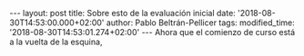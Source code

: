 --- layout: post title: Sobre esto de la evaluación inicial date:
'2018-08-30T14:53:00.000+02:00' author: Pablo Beltrán-Pellicer tags:
modified\_time: '2018-08-30T14:53:01.274+02:00' --- Ahora que el
comienzo de curso está a la vuelta de la esquina,
